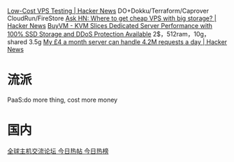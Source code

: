 [Low-Cost VPS Testing | Hacker News](https://news.ycombinator.com/item?id=21725853)
	DO+Dokku/Terraform/Caprover
	CloudRun/FireStore
[Ask HN: Where to get cheap VPS with big storage? | Hacker News](https://news.ycombinator.com/item?id=25713160)
[BuyVM - KVM Slices Dedicated Server Performance with 100% SSD Storage and DDoS Protection Available](https://buyvm.net/kvm-dedicated-server-slices/)
	2$，512ram，10g，shared 3.5g
[My £4 a month server can handle 4.2M requests a day | Hacker News](https://news.ycombinator.com/item?id=28449162)
# 流派
PaaS:do more thing, cost more money
# 国内
[全球主机交流论坛 今日热帖 今日热榜](https://tophub.today/n/Om4ejbxexE)

